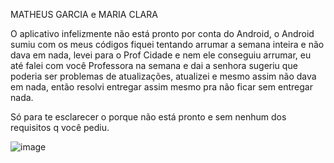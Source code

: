 MATHEUS GARCIA e MARIA CLARA

O aplicativo infelizmente não está pronto por conta do Android, o Android sumiu com os meus códigos fiquei tentando arrumar a semana inteira e não dava em nada, levei para o Prof Cidade e nem ele conseguiu arrumar, eu até falei com você Professora na semana e dai a senhora sugeriu que poderia ser problemas de atualizações, atualizei e mesmo assim não dava em nada, então resolvi entregar assim mesmo pra não ficar sem entregar nada.

Só para te esclarecer o porque não está pronto e sem nenhum dos requisitos q você pediu.



![image](https://github.com/Matheus-Vict0r/APPpam/assets/127435388/371e272a-f18a-4e88-84e4-3520743b09eb)
